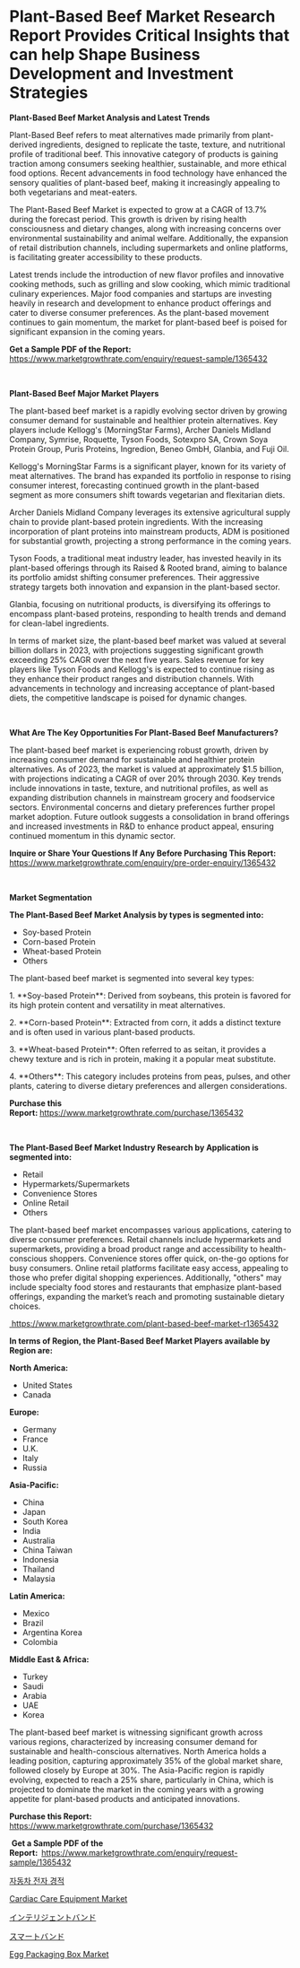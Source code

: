 <p><h1>Plant-Based Beef Market Research Report Provides Critical Insights that can help Shape Business Development and Investment Strategies</h1></p><p><strong>Plant-Based Beef Market Analysis and Latest Trends</strong></p>
<p><p>Plant-Based Beef refers to meat alternatives made primarily from plant-derived ingredients, designed to replicate the taste, texture, and nutritional profile of traditional beef. This innovative category of products is gaining traction among consumers seeking healthier, sustainable, and more ethical food options. Recent advancements in food technology have enhanced the sensory qualities of plant-based beef, making it increasingly appealing to both vegetarians and meat-eaters.</p><p>The Plant-Based Beef Market is expected to grow at a CAGR of 13.7% during the forecast period. This growth is driven by rising health consciousness and dietary changes, along with increasing concerns over environmental sustainability and animal welfare. Additionally, the expansion of retail distribution channels, including supermarkets and online platforms, is facilitating greater accessibility to these products. </p><p>Latest trends include the introduction of new flavor profiles and innovative cooking methods, such as grilling and slow cooking, which mimic traditional culinary experiences. Major food companies and startups are investing heavily in research and development to enhance product offerings and cater to diverse consumer preferences. As the plant-based movement continues to gain momentum, the market for plant-based beef is poised for significant expansion in the coming years.</p></p>
<p><strong>Get a Sample PDF of the Report:&nbsp;</strong> <a href="https://www.marketgrowthrate.com/enquiry/request-sample/1365432">https://www.marketgrowthrate.com/enquiry/request-sample/1365432</a></p>
<p>&nbsp;</p>
<p><strong>Plant-Based Beef Major Market Players</strong></p>
<p><p>The plant-based beef market is a rapidly evolving sector driven by growing consumer demand for sustainable and healthier protein alternatives. Key players include Kellogg's (MorningStar Farms), Archer Daniels Midland Company, Symrise, Roquette, Tyson Foods, Sotexpro SA, Crown Soya Protein Group, Puris Proteins, Ingredion, Beneo GmbH, Glanbia, and Fuji Oil.</p><p>Kellogg's MorningStar Farms is a significant player, known for its variety of meat alternatives. The brand has expanded its portfolio in response to rising consumer interest, forecasting continued growth in the plant-based segment as more consumers shift towards vegetarian and flexitarian diets.</p><p>Archer Daniels Midland Company leverages its extensive agricultural supply chain to provide plant-based protein ingredients. With the increasing incorporation of plant proteins into mainstream products, ADM is positioned for substantial growth, projecting a strong performance in the coming years.</p><p>Tyson Foods, a traditional meat industry leader, has invested heavily in its plant-based offerings through its Raised & Rooted brand, aiming to balance its portfolio amidst shifting consumer preferences. Their aggressive strategy targets both innovation and expansion in the plant-based sector.</p><p>Glanbia, focusing on nutritional products, is diversifying its offerings to encompass plant-based proteins, responding to health trends and demand for clean-label ingredients.</p><p>In terms of market size, the plant-based beef market was valued at several billion dollars in 2023, with projections suggesting significant growth exceeding 25% CAGR over the next five years. Sales revenue for key players like Tyson Foods and Kellogg's is expected to continue rising as they enhance their product ranges and distribution channels. With advancements in technology and increasing acceptance of plant-based diets, the competitive landscape is poised for dynamic changes.</p></p>
<p>&nbsp;</p>
<p><strong>What Are The Key Opportunities For Plant-Based Beef Manufacturers?</strong></p>
<p><p>The plant-based beef market is experiencing robust growth, driven by increasing consumer demand for sustainable and healthier protein alternatives. As of 2023, the market is valued at approximately $1.5 billion, with projections indicating a CAGR of over 20% through 2030. Key trends include innovations in taste, texture, and nutritional profiles, as well as expanding distribution channels in mainstream grocery and foodservice sectors. Environmental concerns and dietary preferences further propel market adoption. Future outlook suggests a consolidation in brand offerings and increased investments in R&D to enhance product appeal, ensuring continued momentum in this dynamic sector.</p></p>
<p><strong>Inquire or Share Your Questions If Any Before Purchasing This Report:</strong> <a href="https://www.marketgrowthrate.com/enquiry/pre-order-enquiry/1365432">https://www.marketgrowthrate.com/enquiry/pre-order-enquiry/1365432</a></p>
<p>&nbsp;</p>
<p><strong>Market Segmentation</strong></p>
<p><strong>The Plant-Based Beef Market Analysis by types is segmented into:</strong></p>
<p><ul><li>Soy-based Protein</li><li>Corn-based Protein</li><li>Wheat-based Protein</li><li>Others</li></ul></p>
<p><p>The plant-based beef market is segmented into several key types: </p><p>1. **Soy-based Protein**: Derived from soybeans, this protein is favored for its high protein content and versatility in meat alternatives.</p><p>2. **Corn-based Protein**: Extracted from corn, it adds a distinct texture and is often used in various plant-based products.</p><p>3. **Wheat-based Protein**: Often referred to as seitan, it provides a chewy texture and is rich in protein, making it a popular meat substitute.</p><p>4. **Others**: This category includes proteins from peas, pulses, and other plants, catering to diverse dietary preferences and allergen considerations.</p></p>
<p><strong>Purchase this Report:&nbsp;</strong><a href="https://www.marketgrowthrate.com/purchase/1365432">https://www.marketgrowthrate.com/purchase/1365432</a></p>
<p>&nbsp;</p>
<p><strong>The Plant-Based Beef Market Industry Research by Application is segmented into:</strong></p>
<p><ul><li>Retail</li><li>Hypermarkets/Supermarkets</li><li>Convenience Stores</li><li>Online Retail</li><li>Others</li></ul></p>
<p><p>The plant-based beef market encompasses various applications, catering to diverse consumer preferences. Retail channels include hypermarkets and supermarkets, providing a broad product range and accessibility to health-conscious shoppers. Convenience stores offer quick, on-the-go options for busy consumers. Online retail platforms facilitate easy access, appealing to those who prefer digital shopping experiences. Additionally, "others" may include specialty food stores and restaurants that emphasize plant-based offerings, expanding the market’s reach and promoting sustainable dietary choices.</p></p>
<p><a href="https://www.marketgrowthrate.com/plant-based-beef-market-r1365432">&nbsp;https://www.marketgrowthrate.com/plant-based-beef-market-r1365432</a></p>
<p><strong>In terms of Region, the Plant-Based Beef Market Players available by Region are:</strong></p>
<p>
    <p> <strong> North America: </strong>
        <ul>
            <li>United States</li>
            <li>Canada</li>
        </ul>
        </p> 
    <p> <strong> Europe: </strong>
        <ul>
            <li>Germany</li>
            <li>France</li>
            <li>U.K.</li>
            <li>Italy</li>
            <li>Russia</li>
        </ul>
        </p> 
    <p> <strong> Asia-Pacific: </strong>
        <ul>
            <li>China</li>
            <li>Japan</li>
            <li>South Korea</li>
            <li>India</li>
            <li>Australia</li>
            <li>China Taiwan</li>
            <li>Indonesia</li>
            <li>Thailand</li>
            <li>Malaysia</li>
        </ul>
        </p> 
    <p> <strong> Latin America: </strong>
        <ul>
            <li>Mexico</li>
            <li>Brazil</li>
            <li>Argentina Korea</li>
            <li>Colombia</li>
        </ul>
        </p> 
    <p> <strong> Middle East & Africa: </strong>
        <ul>
            <li>Turkey</li>
            <li>Saudi</li>
            <li>Arabia</li>
            <li>UAE</li>
            <li>Korea</li>
        </ul>
    </p>
    </p>
<p><p>The plant-based beef market is witnessing significant growth across various regions, characterized by increasing consumer demand for sustainable and health-conscious alternatives. North America holds a leading position, capturing approximately 35% of the global market share, followed closely by Europe at 30%. The Asia-Pacific region is rapidly evolving, expected to reach a 25% share, particularly in China, which is projected to dominate the market in the coming years with a growing appetite for plant-based products and anticipated innovations.</p></p>
<p><strong>Purchase this Report: </strong><a href="https://www.marketgrowthrate.com/purchase/1365432">https://www.marketgrowthrate.com/purchase/1365432</a></p>
<p>&nbsp;<strong>Get a Sample PDF of the Report:&nbsp;&nbsp;</strong><a href="https://www.marketgrowthrate.com/enquiry/request-sample/1365432">https://www.marketgrowthrate.com/enquiry/request-sample/1365432</a></p>
<p><strong></strong></p>
<p><p><a href="https://medium.com/@rebecca__stevenson/%EC%9E%90%EB%8F%99%EC%B0%A8-%EC%A0%84%EC%9E%90-%EA%B2%BD%EC%A0%81-%EC%8B%9C%EC%9E%A5-%EC%A0%84%EB%9E%B5%EC%A0%81-%ED%86%B5%EC%B0%B0-%EC%9E%90%EB%8F%99%EC%B0%A8-%EC%A0%84%EC%9E%90-%EA%B2%BD%EC%A0%81-%EC%82%B0%EC%97%85%EC%9D%98-%EC%A0%9C%ED%92%88-%EB%B0%9C%EC%A0%84-%EB%B0%8F-%EC%8B%9C%EC%9E%A5-%EC%84%B8%EB%B6%84%ED%99%94-3ddc64bb13dc?postPublishedType=repub">자동차 전자 경적</a></p><p><a href="https://github.com/CliffMedina6/Market-Research-Report-List-6/blob/main/cardiac-care-equipment-market.md">Cardiac Care Equipment Market</a></p><p><a href="https://medium.com/@vidarogahn/%E3%82%A4%E3%83%B3%E3%83%86%E3%83%AA%E3%82%B8%E3%82%A7%E3%83%B3%E3%83%88%E3%83%90%E3%83%B3%E3%83%89%E5%B8%82%E5%A0%B4%E3%81%AE%E5%B0%86%E6%9D%A5%E3%81%AE%E8%BB%8C%E9%81%93-%E6%96%B0%E8%88%88%E5%B8%82%E5%A0%B4%E3%81%AE%E3%83%88%E3%83%AC%E3%83%B3%E3%83%89%E3%81%A82031%E5%B9%B4%E3%81%BE%E3%81%A7%E3%81%AE%E4%BA%88%E6%B8%AC-5a8c3f2d20e4">インテリジェントバンド</a></p><p><a href="https://medium.com/@vidarogahn/%E3%82%B0%E3%83%AD%E3%83%BC%E3%83%90%E3%83%AB%E3%82%B9%E3%83%9E%E3%83%BC%E3%83%88%E3%83%90%E3%83%B3%E3%83%89%E5%B8%82%E5%A0%B4%E3%81%AE%E5%B8%82%E5%A0%B4%E5%8B%95%E5%90%91-%E4%BA%88%E6%B8%AC%E3%81%A8%E5%88%86%E6%9E%90-2024%E5%B9%B4-2031%E5%B9%B4-2581c97e1a94">スマートバンド</a></p><p><a href="https://www.linkedin.com/pulse/future-egg-packaging-box-market-global-forecast-trends-rlrpe?trackingId=zK5OX%2F8sRLSvUb9P%2BXvaYQ%3D%3D">Egg Packaging Box Market</a></p></p>